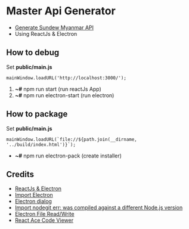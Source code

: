 
# Master Api Generator

* [Generate Sundew Myanmar API](https://github.com/SundewMyanmar/master-api)
* Using ReactJs & Electron

## How to debug

Set **public/main.js** 
```
mainWindow.loadURL('http://localhost:3000/');
```

1. **~#** npm run start (run reactJs App)
2. **~#** npm run electron-start (run electron)

## How to package

Set **public/main.js** 
```
mainWindow.loadURL(`file://${path.join(__dirname, '../build/index.html')}`);
```
* **~#** npm run electron-pack (create installer)

## Credits

* [ReactJs & Electron](https://medium.com/@brockhoff/using-electron-with-react-the-basics-e93f9761f86f)
* [Import Electron](https://blog.csdn.net/zoepriselife316/article/details/89920309)
* [Electron dialog](https://electronjs.org/docs/api/dialog)
* [Import nodegit err: was compiled against a different Node.js version](https://github.com/nodegit/nodegit/issues/1259)
* [Electron File Read/Write](https://dev.to/aurelkurtula/creating-a-text-editor-in-electron-reading-files-13b8)
* [React Ace Code Viewer](https://www.npmjs.com/package/react-ace)
